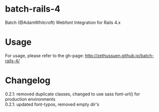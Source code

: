 batch-rails-4
=============
Batch (@AdamWhitcroft) Webfont Integration for Rails 4.x  

Usage
=============
For usage, please refer to the gh-page: http://zethussuen.github.io/batch-rails-4/  

Changelog
=============
0.2.1: removed duplicate classes, changed to use sass font-url() for production environments  
0.2.1: updated font-typos, removed empty dir's
